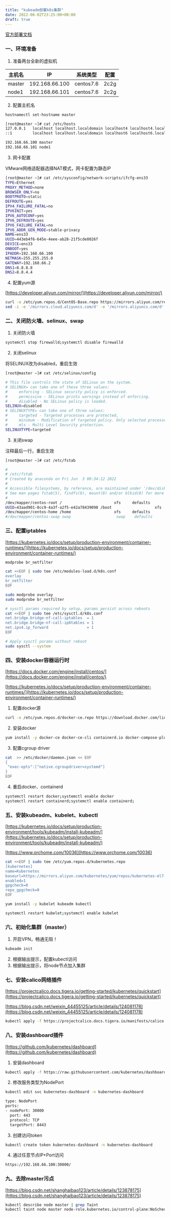 ```yaml
---
title: "kubeadm部署k8s集群"
date: 2022-06-02T23:25:00+08:00
draft: true
---
```


[官方部署文档](https://kubernetes.io/docs/setup/production-environment/tools/kubeadm/)

### 一、环境准备

1. 准备两台全新的虚拟机

| 主机名 | IP             | 系统类型  | 配置 |
| ------ | -------------- | --------- | ---- |
| master | 192.168.66.100 | centos7.6 | 2c2g |
| node1  | 192.168.66.101 | centos7.6 | 2c2g |

2. 配置主机名

```bash
hostnamectl set-hostname master

[root@master ~]# cat /etc/hosts
127.0.0.1   localhost localhost.localdomain localhost4 localhost4.localdomain4
::1         localhost localhost.localdomain localhost6 localhost6.localdomain6

192.168.66.100 master
192.168.66.101 node1
```

3. 网卡配置

VMware网络适配器选择NAT模式，网卡配置为静态IP

```bash
[root@master ~]# cat /etc/sysconfig/network-scripts/ifcfg-ens33 
TYPE=Ethernet
PROXY_METHOD=none
BROWSER_ONLY=no
BOOTPROTO=static
DEFROUTE=yes
IPV4_FAILURE_FATAL=no
IPV6INIT=yes
IPV6_AUTOCONF=yes
IPV6_DEFROUTE=yes
IPV6_FAILURE_FATAL=no
IPV6_ADDR_GEN_MODE=stable-privacy
NAME=ens33
UUID=443eb4f6-645e-4eee-ab28-21f5cde8026f
DEVICE=ens33
ONBOOT=yes
IPADDR=192.168.66.100
NETMASK=255.255.255.0
GATEWAY=192.168.66.2
DNS1=8.8.8.8
DNS2=8.8.4.4
```

4. 配置yum源

[https://developer.aliyun.com/mirror/](https://developer.aliyun.com/mirror/)

```bash
curl -o /etc/yum.repos.d/CentOS-Base.repo https://mirrors.aliyun.com/repo/Centos-7.repo
sed -i -e '/mirrors.cloud.aliyuncs.com/d' -e '/mirrors.aliyuncs.com/d' /etc/yum.repos.d/CentOS-Base.repo
```

### 二、关闭防火墙、selinux、swap

1. 关闭防火墙

```bash
systemctl stop firewalld;systemctl disable firewalld
```

2. 关闭selinux

将SELINUX改为disabled，重启生效

```bash
[root@master ~]# cat /etc/selinux/config 

# This file controls the state of SELinux on the system.
# SELINUX= can take one of these three values:
#     enforcing - SELinux security policy is enforced.
#     permissive - SELinux prints warnings instead of enforcing.
#     disabled - No SELinux policy is loaded.
SELINUX=disabled
# SELINUXTYPE= can take one of three values:
#     targeted - Targeted processes are protected,
#     minimum - Modification of targeted policy. Only selected processes are protected. 
#     mls - Multi Level Security protection.
SELINUXTYPE=targeted
```

3. 关闭swap

注释最后一行，重启生效

```bash
[root@master ~]# cat /etc/fstab 

#
# /etc/fstab
# Created by anaconda on Fri Jun  3 00:34:12 2022
#
# Accessible filesystems, by reference, are maintained under '/dev/disk'
# See man pages fstab(5), findfs(8), mount(8) and/or blkid(8) for more info
#
/dev/mapper/centos-root /                       xfs     defaults        0 0
UUID=43aad901-8cc9-4a3f-a2f5-e42a78439098 /boot                   xfs     defaults        0 0
/dev/mapper/centos-home /home                   xfs     defaults        0 0
#/dev/mapper/centos-swap swap                    swap    defaults        0 0

```

### 三、配置iptables

[https://kubernetes.io/docs/setup/production-environment/container-runtimes/](https://kubernetes.io/docs/setup/production-environment/container-runtimes/)

```bash
modprobe br_netfilter

cat <<EOF | sudo tee /etc/modules-load.d/k8s.conf
overlay
br_netfilter
EOF

sudo modprobe overlay
sudo modprobe br_netfilter

# sysctl params required by setup, params persist across reboots
cat <<EOF | sudo tee /etc/sysctl.d/k8s.conf
net.bridge.bridge-nf-call-iptables  = 1
net.bridge.bridge-nf-call-ip6tables = 1
net.ipv4.ip_forward                 = 1
EOF

# Apply sysctl params without reboot
sudo sysctl --system
```

### 四、安装docker容器运行时

[https://docs.docker.com/engine/install/centos/](https://docs.docker.com/engine/install/centos/)

[https://kubernetes.io/docs/setup/production-environment/container-runtimes/](https://kubernetes.io/docs/setup/production-environment/container-runtimes/)

1. 配置docker源

```bash
curl -o /etc/yum.repos.d/docker-ce.repo https://download.docker.com/linux/centos/docker-ce.repo
```

2. 安装docker

```bash
yum install -y docker-ce docker-ce-cli containerd.io docker-compose-plugin
```

3. 配置cgroup driver

```bash
cat  >> /etc/docker/daemon.json << EOF
{
 "exec-opts":["native.cgroupdriver=systemd"]
}
EOF
```

4. 重启docker、containerd

```bash
systemctl restart docker;systemctl enable docker
systemctl restart containerd;systemctl enable containerd;
```

### 五、安装kubeadm、kubelet、kubectl

[https://kubernetes.io/docs/setup/production-environment/tools/kubeadm/install-kubeadm/](https://kubernetes.io/docs/setup/production-environment/tools/kubeadm/install-kubeadm/)

[https://www.orchome.com/10036](https://www.orchome.com/10036)

```bash
cat <<EOF | sudo tee /etc/yum.repos.d/kubernetes.repo
[kubernetes]
name=Kubernetes
baseurl=https://mirrors.aliyun.com/kubernetes/yum/repos/kubernetes-el7-x86_64/
enabled=1
gpgcheck=0
repo_gpgcheck=0
EOF

yum install -y kubelet kubeadm kubectl

systemctl restart kubelet;systemctl enable kubelet
```

### 六、初始化集群（master）

1. 开启VPN，畅通无阻！

```bash
kubeadm init
```

2. 根据输出提示，配置kubectl访问
3. 根据输出提示，将node节点加入集群

### 七、安装calico网络插件

[https://projectcalico.docs.tigera.io/getting-started/kubernetes/quickstart](https://projectcalico.docs.tigera.io/getting-started/kubernetes/quickstart)

[https://blog.csdn.net/weixin_44455125/article/details/124081178](https://blog.csdn.net/weixin_44455125/article/details/124081178)

```bash
kubectl apply -f https://projectcalico.docs.tigera.io/manifests/calico.yaml
```

### 八、安装dashboard插件

[https://github.com/kubernetes/dashboard](https://github.com/kubernetes/dashboard)

1. 安装dashboard

```bash
kubectl apply -f https://raw.githubusercontent.com/kubernetes/dashboard/v2.6.0/aio/deploy/recommended.yaml
```

2. 修改服务类型为NodePort

```bash
kubectl edit svc kubernetes-dashboard -n kubernetes-dashboard

type: NodePort
ports:
- nodePort: 30000
  port: 443
  protocol: TCP
  targetPort: 8443
```

3. 创建访问token

```bash
kubectl create token kubernetes-dashboard -n kubernetes-dashboard
```

4. 通过任意节点IP+Port访问

```bash
https://192.168.66.100:30000/
```

### 九、去除master污点

[https://blog.csdn.net/shanghaibao123/article/details/123878175](https://blog.csdn.net/shanghaibao123/article/details/123878175)

```bash
kubectl describe node master | grep Taint
kubectl taint node master node-role.kubernetes.io/control-plane:NoSchedule-
```

